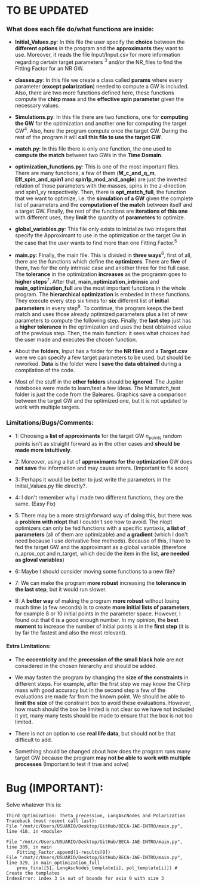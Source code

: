 # TO BE UPDATED

### What does each file do/what functions are inside:

- **Initial_Values.py**: In this file the user specify the **choice** between the **different options** in the program and the **approximants** they want to use. Moreover, it reads the file Input/Input.csv for more information regarding certain target parameters <sup>3</sup> and/or the NR_files to find the Fitting Factor for an NR GW.

- **classes.py**: In this file we create a class called **params** where every parameter (**except polarization**) needed to compute a GW is included. Also, there are two more functions defined here, these functions compute the **chirp mass** and the **effective spin parameter** given the necessary values.

- **Simulations.py**: In this file there are two functions, one for **computing the GW** for the optimization and another one for computing the target GW<sup>4</sup>. Also, here the program compute once the target GW. During the rest of the program it will **call this file to use the target GW**.

- **match.py**: In this file there is only one function, the one used to **compute the match** between two GWs in the **Time Domain**.

- **optimization_functions.py**: This is one of the most important files. There are many functions, a few of them (**M_c_and_q_m**, **Eff_spin_and_spin1** and **spin1p_mod_and_angle**) are just the inverted relation of those parameters with the masses, spins in the z-direction and spin1_xy respectively. Then, there is **opt_match_full**, the function that we want to optimize, i.e. the **simulation of a GW** given the complete list of parameters and the **computation of the match** between itself and a target GW. Finally, the rest of the functions are **iterations of this one** with different uses, they **limit** the quantity of **parameters** to optimize.

- **global_variables.py**: This file only exists to inizialize two integers that specify the Approximant to use in the optimization or the target Gw in the case that the user wants to find more than one Fitting Factor.<sup>5</sup>

- **main.py**: Finally, the main file. This is divided in **three ways**<sup>6</sup>, first of all, there are the functions which define the **optimizers**. There are **five** of them, two for the only intrinsic case and another three for the full case. The **tolerance** in the optimization **increases** as the programm goes to **higher steps**<sup>7</sup>. After that, **main_optimization_intrinsic** and **main_optimization_full** are the most important functions in the whole program. The **hierarchical optimization** is embeded in these functions. They execute every step six times for **six** different list of **initial parameters** in every step<sup>8</sup>. To continue, the program keeps the best match and uses those already optimized parameters plus a list of new parameters to compute the following step. Finally, the **last step** just has a **higher tolerance** in the optimization and uses the best obtained value of the previous step. Then, the main function: it sees what choices had the user made and executes the chosen function.

- About the **folders**, Input has a folder for the **NR files** and a **Target.csv** were we can specify a few target parameters to be used, but should be reworked. **Data** is the folder were I **save the data obtained** during a compilation of the code.

- Most of the stuff in the **other folders** should be **ignored**. The Jupiter notebooks were made to learn/test a few ideas. The Mismatch_test folder is just the code from the Baleares. Graphics save a comparison between the target GW and the optimized one, but it is not updated to work with multiple targets.

### Limitations/Bugs/Comments:

- 1: Choosing a **list of approximants** for the target GW n<sub>points</sub> random points isn't as straight forward as in the other cases and **should be made more intuitively**.

- 2: Moreover, using a list of **approximants for the optimization** GW does **not save** the information and may cause errors. (Important to fix soon)

- 3: Perhaps it would be better to just write the parameters in the Initial_Values.py file directly?.

- 4: I don't remember why I made two different functions, they are the same. (Easy Fix)

- 5: There may be a more straighforward way of doing this, but there was a **problem with nlopt** that I couldn't see how to avoid. The nlopt optimizers can only be fed functions with a specific syntaxis, **a list of parameters** (all of them are optimizable) and **a gradient** (which I don't need because I use derivative free methods). Because of this, I have to fed the target GW and the approximant as a global variable (therefore n_aprox_opt and n_target, which decide the item in the list, **are needed as gloval variables**)

- 6: Maybe I should consider moving some functions to a new file?

- 7: We can make the program **more robust** increasing the **tolerance in the last step**, but it would run slower.

- 8: A **better way** of making the program **more robust** without losing much time (a few seconds) is to create **more initial lists of parameters**, for example 8 or 10 initial points in the parameter space. However, I found out that 6 is a good enough number. In my opinion, the **best moment** to increase the number of initial points is in the **first step** (it is by far the fastest and also the most relevant). 

#### Extra Limitations:

- The **eccentricity** and the **precession of the small black hole** are not considered in the chosen hierarchy and should be added.

- We may fasten the program by changing the **size of the constraints** in different steps. For example, after the first step we may know the Chirp mass with good accuracy but in the second step a few of the evaluations are made far from the known point. We should be able to **limit the size** of the constraint box to avoid these evaluations. However, how much should the box be limited is not clear so we have not included it yet, many many tests should be made to ensure that the box is not too limited.

- There is not an option to use **real life data**, but should not be that difficult to add.

- Something should be changed about how does the program runs many target GW because the program **may not be able to work with multiple processes** (Important to test if true and solve)


# Bug (IMPORTANT):

Solve whatever this is:

    Third Optimization: Theta_precession, LongAscNodes and Polarization
    Traceback (most recent call last):
    File "/mnt/c/Users/USUARIO/Desktop/GitHub/BECA-JAE-INTRO/main.py", line 418, in <module>
        
    File "/mnt/c/Users/USUARIO/Desktop/GitHub/BECA-JAE-INTRO/main.py", line 389, in main
        Fitting_Factor.append(1-results[0])
    File "/mnt/c/Users/USUARIO/Desktop/GitHub/BECA-JAE-INTRO/main.py", line 329, in main_optimization_full
        prms_final[5], LongAscNodes_template[i], pol_template[i]]) # Create the templates
    IndexError: index 3 is out of bounds for axis 0 with size 3
